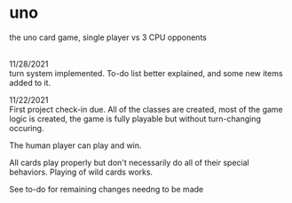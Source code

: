 # uno
the uno card game, single player vs 3 CPU opponents
<br><br>

11/28/2021<br>
turn system implemented. To-do list better explained, and some new items added to it.


11/22/2021<br>
First project check-in due.
All of the classes are created, most of the game logic is created,
the game is fully playable but without turn-changing occuring.

The human player can play and win.

All cards play properly but don't necessarily do all of their special behaviors.
Playing of wild cards works.

See to-do for remaining changes needng to be made
